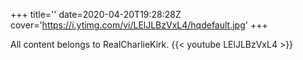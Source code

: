 +++
title=''
date=2020-04-20T19:28:28Z
cover='https://i.ytimg.com/vi/LElJLBzVxL4/hqdefault.jpg'
+++

All content belongs to RealCharlieKirk.
{{< youtube LElJLBzVxL4 >}}

